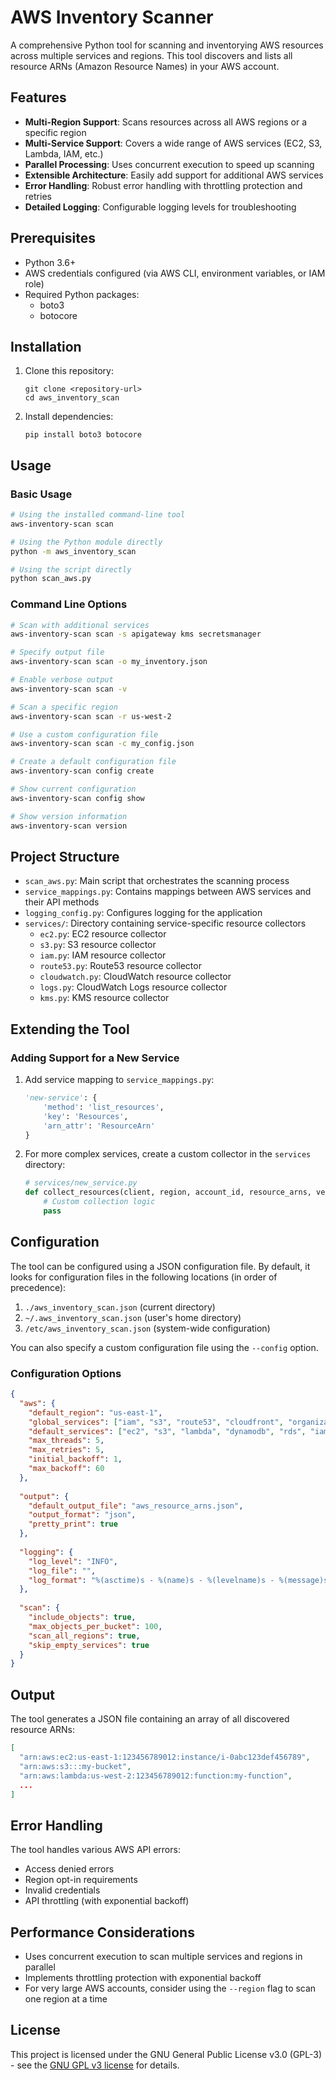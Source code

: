 # AWS Inventory Scanner

A comprehensive Python tool for scanning and inventorying AWS resources across multiple services and regions. This tool discovers and lists all resource ARNs (Amazon Resource Names) in your AWS account.

## Features

- **Multi-Region Support**: Scans resources across all AWS regions or a specific region
- **Multi-Service Support**: Covers a wide range of AWS services (EC2, S3, Lambda, IAM, etc.)
- **Parallel Processing**: Uses concurrent execution to speed up scanning
- **Extensible Architecture**: Easily add support for additional AWS services
- **Error Handling**: Robust error handling with throttling protection and retries
- **Detailed Logging**: Configurable logging levels for troubleshooting

## Prerequisites

- Python 3.6+
- AWS credentials configured (via AWS CLI, environment variables, or IAM role)
- Required Python packages:
  - boto3
  - botocore

## Installation

1. Clone this repository:
   ```
   git clone <repository-url>
   cd aws_inventory_scan
   ```

2. Install dependencies:
   ```
   pip install boto3 botocore
   ```

## Usage

### Basic Usage

```bash
# Using the installed command-line tool
aws-inventory-scan scan

# Using the Python module directly
python -m aws_inventory_scan

# Using the script directly
python scan_aws.py
```

### Command Line Options

```bash
# Scan with additional services
aws-inventory-scan scan -s apigateway kms secretsmanager

# Specify output file
aws-inventory-scan scan -o my_inventory.json

# Enable verbose output
aws-inventory-scan scan -v

# Scan a specific region
aws-inventory-scan scan -r us-west-2

# Use a custom configuration file
aws-inventory-scan scan -c my_config.json

# Create a default configuration file
aws-inventory-scan config create

# Show current configuration
aws-inventory-scan config show

# Show version information
aws-inventory-scan version
```

## Project Structure

- `scan_aws.py`: Main script that orchestrates the scanning process
- `service_mappings.py`: Contains mappings between AWS services and their API methods
- `logging_config.py`: Configures logging for the application
- `services/`: Directory containing service-specific resource collectors
  - `ec2.py`: EC2 resource collector
  - `s3.py`: S3 resource collector
  - `iam.py`: IAM resource collector
  - `route53.py`: Route53 resource collector
  - `cloudwatch.py`: CloudWatch resource collector
  - `logs.py`: CloudWatch Logs resource collector
  - `kms.py`: KMS resource collector

## Extending the Tool

### Adding Support for a New Service

1. Add service mapping to `service_mappings.py`:
   ```python
   'new-service': {
       'method': 'list_resources',
       'key': 'Resources',
       'arn_attr': 'ResourceArn'
   }
   ```

2. For more complex services, create a custom collector in the `services` directory:
   ```python
   # services/new_service.py
   def collect_resources(client, region, account_id, resource_arns, verbose=False):
       # Custom collection logic
       pass
   ```

## Configuration

The tool can be configured using a JSON configuration file. By default, it looks for configuration files in the following locations (in order of precedence):

1. `./aws_inventory_scan.json` (current directory)
2. `~/.aws_inventory_scan.json` (user's home directory)
3. `/etc/aws_inventory_scan.json` (system-wide configuration)

You can also specify a custom configuration file using the `--config` option.

### Configuration Options

```json
{
  "aws": {
    "default_region": "us-east-1",
    "global_services": ["iam", "s3", "route53", "cloudfront", "organizations"],
    "default_services": ["ec2", "s3", "lambda", "dynamodb", "rds", "iam"],
    "max_threads": 5,
    "max_retries": 5,
    "initial_backoff": 1,
    "max_backoff": 60
  },
  
  "output": {
    "default_output_file": "aws_resource_arns.json",
    "output_format": "json",
    "pretty_print": true
  },
  
  "logging": {
    "log_level": "INFO",
    "log_file": "",
    "log_format": "%(asctime)s - %(name)s - %(levelname)s - %(message)s"
  },
  
  "scan": {
    "include_objects": true,
    "max_objects_per_bucket": 100,
    "scan_all_regions": true,
    "skip_empty_services": true
  }
}
```

## Output

The tool generates a JSON file containing an array of all discovered resource ARNs:

```json
[
  "arn:aws:ec2:us-east-1:123456789012:instance/i-0abc123def456789",
  "arn:aws:s3:::my-bucket",
  "arn:aws:lambda:us-west-2:123456789012:function:my-function",
  ...
]
```

## Error Handling

The tool handles various AWS API errors:
- Access denied errors
- Region opt-in requirements
- Invalid credentials
- API throttling (with exponential backoff)

## Performance Considerations

- Uses concurrent execution to scan multiple services and regions in parallel
- Implements throttling protection with exponential backoff
- For very large AWS accounts, consider using the `--region` flag to scan one region at a time

## License

This project is licensed under the GNU General Public License v3.0 (GPL-3) - see the [GNU GPL v3 license](https://www.gnu.org/licenses/gpl-3.0.en.html) for details.
